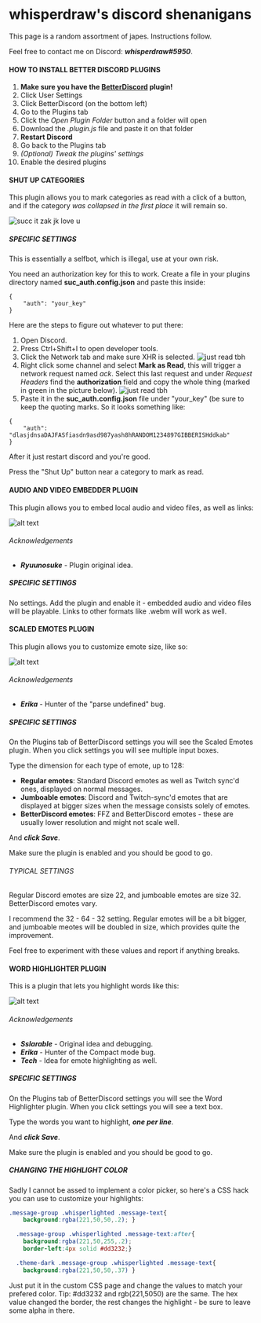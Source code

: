 # whisperdraw's discord shenanigans

This page is a random assortment of japes. Instructions follow.

Feel free to contact me on Discord: _**whisperdraw#5950**_.


#### HOW TO INSTALL BETTER DISCORD PLUGINS


1. **Make sure you have the [BetterDiscord](https://betterdiscord.net/home/) plugin!**
2. Click User Settings
3. Click BetterDiscord (on the bottom left)
4. Go to the Plugins tab
5. Click the *Open Plugin Folder* button and a folder will open
6. Download the _.plugin.js_ file and paste it on that folder
7. **Restart Discord**
8. Go back to the Plugins tab
9. _(Optional) Tweak the plugins' settings_
10. Enable the desired plugins

#### SHUT UP CATEGORIES

This plugin allows you to mark categories as read with a click of a button, and if the category _was collapsed in the first place_ it will remain so.

![succ it zak jk love u](https://cdn.discordapp.com/attachments/261708042553393152/361847009256407041/shutup.gif "stupid simple")

##### SPECIFIC SETTINGS

This is essentially a selfbot, which is illegal, use at your own risk.

You need an authorization key for this to work. Create a file in your plugins directory named **suc_auth.config.json** and paste this inside: 

```
{
    "auth": "your_key"
}
```

Here are the steps to figure out whatever to put there:

1. Open Discord.
2. Press Ctrl+Shift+I to open developer tools.
3. Click the Network tab and make sure XHR is selected.
![just read tbh](https://cdn.discordapp.com/attachments/261708042553393152/361849493731147776/unknown.png "like in greece get it cos it's where ajax lives")
4. Right click some channel and select **Mark as Read**, this will trigger a network request named _ack_. Select this last request and under _Request Headers_ find the **authorization** field and copy the whole thing (marked in green in the picture below).
![just read tbh](https://cdn.discordapp.com/attachments/261708042553393152/361854811634925572/unknown.png "copy the shit in green")
5. Paste it in the **suc_auth.config.json** file under "your_key" (be sure to keep the quoting marks. So it looks something like: 
```
{
    "auth": "dlasjdnsaDAJFASfiasdn9asd987yash8hRANDOM1234897GIBBERISHddkab"
}
```

After it just restart discord and you're good.

Press the "Shut Up" button near a category to mark as read.


#### AUDIO AND VIDEO EMBEDDER PLUGIN

This plugin allows you to embed local audio and video files, as well as links:

![alt text](https://cdn.discordapp.com/attachments/223851348750237699/260576150340894720/unknown.png "videos not mine, song mine")

###### Acknowledgements

* **_Ryuunosuke_** - Plugin original idea.

##### SPECIFIC SETTINGS

No settings. Add the plugin and enable it - embedded audio and video files will be playable. Links to other formats like .webm will work as well.

#### SCALED EMOTES PLUGIN

This plugin allows you to customize emote size, like so:

![alt text](https://cdn.discordapp.com/attachments/247117358814986241/259884973547323398/unknown.png "dodged a bullet there")

###### Acknowledgements

* **_Erika_** - Hunter of the "parse undefined" bug.

##### SPECIFIC SETTINGS

On the Plugins tab of BetterDiscord settings you will see the Scaled Emotes plugin. When you click settings you will see multiple input boxes.

Type the dimension for each type of emote, up to 128:

* **Regular emotes**: Standard Discord emotes as well as Twitch sync'd ones, displayed on normal messages.
* **Jumboable emotes**: Discord and Twitch-sync'd emotes that are displayed at bigger sizes when the message consists solely of emotes.
* **BetterDiscord emotes**: FFZ and BetterDiscord emotes - these are usually lower resolution and might not scale well.

And _**click Save**_.

Make sure the plugin is enabled and you should be good to go.

###### TYPICAL SETTINGS

Regular Discord emotes are size 22, and jumboable emotes are size 32. BetterDiscord emotes vary.

I recommend the 32 - 64 - 32 setting. Regular emotes will be a bit bigger, and jumboable meotes will be doubled in size, which provides quite the improvement.

Feel free to experiment with these values and report if anything breaks.

#### WORD HIGHLIGHTER PLUGIN

This is a plugin that lets you highlight words like this:

![alt text](https://cdn.discordapp.com/attachments/247117358814986241/255462783896911873/plug2.png "Sslarable, official debugger")

###### Acknowledgements

* **_Sslarable_** - Original idea and debugging.
* **_Erika_** - Hunter of the Compact mode bug.
* **_Tech_** - Idea for emote highlighting as well.

##### SPECIFIC SETTINGS

On the Plugins tab of BetterDiscord settings you will see the Word Highlighter plugin. When you click settings you will see a text box.

Type the words you want to highlight, _**one per line**_.

And _**click Save**_.

Make sure the plugin is enabled and you should be good to go.

##### CHANGING THE HIGHLIGHT COLOR

Sadly I cannot be assed to implement a color picker, so here's a CSS hack you can use to customize your highlights:

```css
.message-group .whisperlighted .message-text{
    background:rgba(221,50,50,.2); }

  .message-group .whisperlighted .message-text:after{
    background:rgba(221,50,255,.2);
    border-left:4px solid #dd3232;}

  .theme-dark .message-group .whisperlighted .message-text{
    background:rgba(221,50,50,.37) }
```
Just put it in the custom CSS page and change the values to match your prefered color. Tip: #dd3232 and rgb(221,5050) are the same. The hex value changed the border, the rest changes the highlight - be sure to leave some alpha in there.
